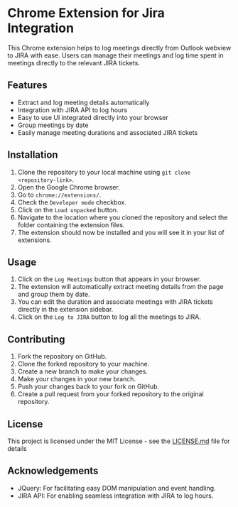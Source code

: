 # Chrome Extension for Jira Integration

This Chrome extension helps to log meetings directly from Outlook webview to JIRA with ease. Users can manage their meetings and log time spent in meetings directly to the relevant JIRA tickets.

## Features

- Extract and log meeting details automatically
- Integration with JIRA API to log hours
- Easy to use UI integrated directly into your browser
- Group meetings by date
- Easily manage meeting durations and associated JIRA tickets

## Installation

1. Clone the repository to your local machine using `git clone <repository-link>`.
2. Open the Google Chrome browser.
3. Go to `chrome://extensions/`.
4. Check the `Developer mode` checkbox.
5. Click on the `Load unpacked` button.
6. Navigate to the location where you cloned the repository and select the folder containing the extension files.
7. The extension should now be installed and you will see it in your list of extensions.

## Usage

1. Click on the `Log Meetings` button that appears in your browser.
2. The extension will automatically extract meeting details from the page and group them by date.
3. You can edit the duration and associate meetings with JIRA tickets directly in the extension sidebar.
4. Click on the `Log to JIRA` button to log all the meetings to JIRA.

## Contributing

1. Fork the repository on GitHub.
2. Clone the forked repository to your machine.
3. Create a new branch to make your changes.
4. Make your changes in your new branch.
5. Push your changes back to your fork on GitHub.
6. Create a pull request from your forked repository to the original repository.

## License

This project is licensed under the MIT License - see the [LICENSE.md](LICENSE.md) file for details

## Acknowledgements

- JQuery: For facilitating easy DOM manipulation and event handling.
- JIRA API: For enabling seamless integration with JIRA to log hours.

